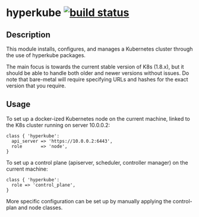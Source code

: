 # hyperkube [![build status](https://gitlab.it.liu.se/pm-liuit/hyperkube/badges/production/build.svg)](https://gitlab.it.liu.se/pm-liuit/hyperkube/commits/production)

## Description

This module installs, configures, and manages a Kubernetes cluster through
the use of hyperkube packages.

The main focus is towards the current stable version of K8s (1.8.x), but it
should be able to handle both older and newer versions without issues.
Do note that bare-metal will require specifying URLs and hashes for the
exact version that you require.

## Usage

To set up a docker-ized Kubernetes node on the current machine, linked to
the K8s cluster running on server 10.0.0.2:
```
class { 'hyperkube':
  api_server => 'https://10.0.0.2:6443',
  role       => 'node',
}
```

To set up a control plane (apiserver, scheduler, controller manager) on
the current machine:
```
class { 'hyperkube':
  role => 'control_plane',
}
```

More specific configuration can be set up by manually applying the control-plan
and node classes.
